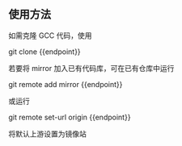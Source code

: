 ## 使用方法

如需克隆 GCC 代码，使用

<tmpl z-lang="bash">
git clone {{endpoint}}
</tmpl>

若要将 mirror 加入已有代码库，可在已有仓库中运行

<tmpl z-lang="bash">
git remote add mirror {{endpoint}}
</tmpl>

或运行

<tmpl z-lang="bash">
git remote set-url origin {{endpoint}}
</tmpl>

将默认上游设置为镜像站
